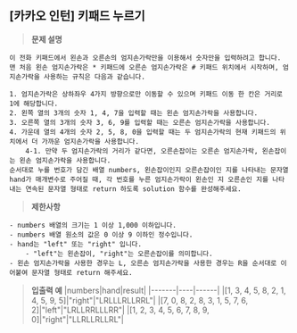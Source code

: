 ## [카카오 인턴] 키패드 누르기

> **문제 설명**
```
이 전화 키패드에서 왼손과 오른손의 엄지손가락만을 이용해서 숫자만을 입력하려고 합니다.
맨 처음 왼손 엄지손가락은 * 키패드에 오른손 엄지손가락은 # 키패드 위치에서 시작하며, 엄지손가락을 사용하는 규칙은 다음과 같습니다.

1. 엄지손가락은 상하좌우 4가지 방향으로만 이동할 수 있으며 키패드 이동 한 칸은 거리로 1에 해당합니다.
2. 왼쪽 열의 3개의 숫자 1, 4, 7을 입력할 때는 왼손 엄지손가락을 사용합니다.
3. 오른쪽 열의 3개의 숫자 3, 6, 9를 입력할 때는 오른손 엄지손가락을 사용합니다.
4. 가운데 열의 4개의 숫자 2, 5, 8, 0을 입력할 때는 두 엄지손가락의 현재 키패드의 위치에서 더 가까운 엄지손가락을 사용합니다.
    4-1. 만약 두 엄지손가락의 거리가 같다면, 오른손잡이는 오른손 엄지손가락, 왼손잡이는 왼손 엄지손가락을 사용합니다.
순서대로 누를 번호가 담긴 배열 numbers, 왼손잡이인지 오른손잡이인 지를 나타내는 문자열 hand가 매개변수로 주어질 때, 각 번호를 누른 엄지손가락이 왼손인 지 오른손인 지를 나타내는 연속된 문자열 형태로 return 하도록 solution 함수를 완성해주세요.

```

> **제한사항**
```
- numbers 배열의 크기는 1 이상 1,000 이하입니다.
- numbers 배열 원소의 값은 0 이상 9 이하인 정수입니다.
- hand는 "left" 또는 "right" 입니다.
    - "left"는 왼손잡이, "right"는 오른손잡이를 의미합니다.
- 왼손 엄지손가락을 사용한 경우는 L, 오른손 엄지손가락을 사용한 경우는 R을 순서대로 이어붙여 문자열 형태로 return 해주세요.
```

> **입출력 예**
|numbers|hand|result|
|-------|----|------|
|[1, 3, 4, 5, 8, 2, 1, 4, 5, 9, 5]|"right"|"LRLLLRLLRRL"|
|[7, 0, 8, 2, 8, 3, 1, 5, 7, 6, 2]|"left"|"LRLLRRLLLRR"|
|[1, 2, 3, 4, 5, 6, 7, 8, 9, 0]|"right"|"LLRLLRLLRL"|

